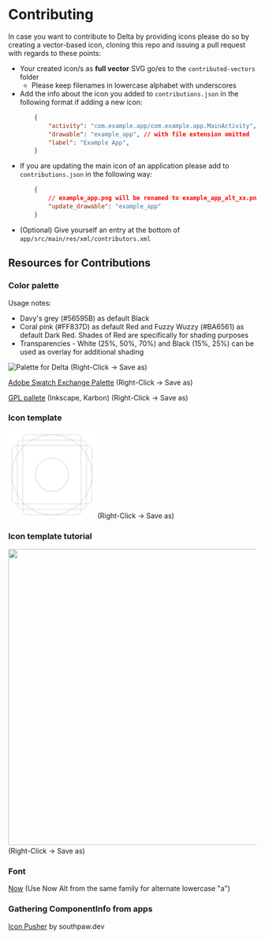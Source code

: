 # Contributing
In case you want to contribute to Delta by providing icons please do so by creating a vector-based icon, cloning this repo and issuing a pull request with regards to these points:
- Your created icon/s as __full vector__ SVG go/es to the `contributed-vectors` folder
	-  Please keep filenames in lowercase alphabet with underscores
- Add the info about the icon you added to `contributions.json` in the following format if adding a new icon:
	```json
		{
			"activity": "com.example.app/com.example.app.MainActivity",
			"drawable": "example_app", // with file extension omitted
			"label": "Example App",
		}
	```
- If you are updating the main icon of an application please add to `contributions.json` in the following way:
	```json
		{
			// example_app.png will be renamed to example_app_alt_xx.png automatically and example_app.svg converted to replace it
			"update_drawable": "example_app"
		}
	```
- (Optional) Give yourself an entry at the bottom of `app/src/main/res/xml/contributors.xml`

## Resources for Contributions
### Color palette
Usage notes:
- Davy's grey (#56595B) as default Black
- Coral pink (#FF837D) as default Red and Fuzzy Wuzzy (#BA6561) as default Dark Red. Shades of Red are specifically for shading purposes
- Transparencies - White (25%, 50%, 70%) and Black (15%, 25%) can be used as overlay for additional shading

![Palette for Delta](https://github.com/Delta-Icons/android/raw/master/resources/Palette.svg) (Right-Click &rarr; Save as)

[Adobe Swatch Exchange Palette](https://github.com/Delta-Icons/android/raw/master/resources/Palette.ase) (Right-Click &rarr; Save as)

[GPL pallete](https://github.com/Delta-Icons/android/raw/master/resources/Palette.gpl) (Inkscape, Karbon) (Right-Click &rarr; Save as)

### Icon template
<img src="https://github.com/Delta-Icons/android/raw/master/resources/template.svg" width="177" height="177">
(Right-Click &rarr; Save as)

### Icon template tutorial
<img src="https://github.com/Delta-Icons/android/raw/master/resources/template_tutorial.svg" width="547,705" height="600">
(Right-Click &rarr; Save as)

### Font
[Now](https://www.1001fonts.com/now-font.html) (Use Now Alt from the same family for alternate lowercase "a")

### Gathering ComponentInfo from apps
[Icon Pusher](https://iconpusher.com/) by southpaw.dev
